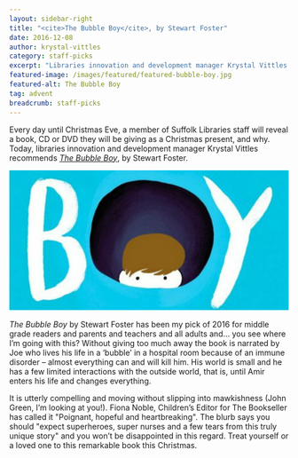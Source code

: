 ```yaml
---
layout: sidebar-right
title: "<cite>The Bubble Boy</cite>, by Stewart Foster"
date: 2016-12-08
author: krystal-vittles
category: staff-picks
excerpt: "Libraries innovation and development manager Krystal Vittles recommends <cite>The Bubble Boy</cite>, by Stewart Foster."
featured-image: /images/featured/featured-bubble-boy.jpg
featured-alt: The Bubble Boy
tag: advent
breadcrumb: staff-picks
---
```


Every day until Christmas Eve, a member of Suffolk Libraries staff will reveal a book, CD or DVD they will be giving as a Christmas present, and why. Today, libraries innovation and development manager Krystal Vittles recommends <a href="https://suffolk.spydus.co.uk/cgi-bin/spydus.exe/ENQ/OPAC/BIBENQ?BRN=1958192"><cite>The Bubble Boy</cite></a>, by Stewart Foster.

![Bubble Boy](/images/featured/featured-bubble-boy.jpg)

<cite>The Bubble Boy</cite> by Stewart Foster has been my pick of 2016 for middle grade readers and parents and teachers and all adults and... you see where I’m going with this? Without giving too much away the book is narrated by Joe who lives his life in a ‘bubble’ in a hospital room because of an immune disorder – almost everything can and will kill him. His world is small and he has a few limited interactions with the outside world, that is, until Amir enters his life and changes everything.

It is utterly compelling and moving without slipping into mawkishness (John Green, I’m looking at you!). Fiona Noble, Children’s Editor for The Bookseller has called it "Poignant, hopeful and heartbreaking". The blurb says you should "expect superheroes, super nurses and a few tears from this truly unique story" and you won’t be disappointed in this regard. Treat yourself or a loved one to this remarkable book this Christmas.
